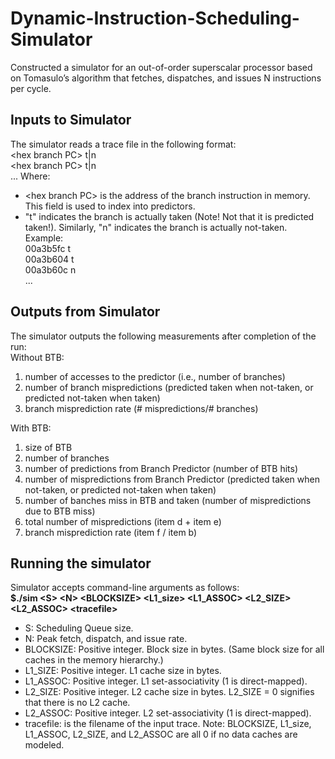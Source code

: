 # Dynamic-Instruction-Scheduling-Simulator

Constructed a simulator for an out-of-order superscalar processor based on Tomasulo’s algorithm that fetches, dispatches, and issues N instructions per cycle.
## Inputs to Simulator

The simulator reads a trace file in the following format:  
\<hex branch PC\> t|n  
\<hex branch PC\> t|n  
...
Where:
* \<hex branch PC\> is the address of the branch instruction in memory. This field is used to index into predictors.
* "t" indicates the branch is actually taken (Note! Not that it is predicted taken!). Similarly, "n" indicates the branch is actually not-taken.  
Example:  
00a3b5fc t  
00a3b604 t  
00a3b60c n  
...
  
## Outputs from Simulator

The simulator outputs the following measurements after completion of the run:  
Without BTB:
1. number of accesses to the predictor (i.e., number of branches)
2. number of branch mispredictions (predicted taken when not-taken, or predicted not-taken when taken)
3. branch misprediction rate (# mispredictions/# branches)  

With BTB:
1. size of BTB
2. number of branches
3. number of predictions from Branch Predictor (number of BTB hits)
4. number of mispredictions from Branch Predictor (predicted taken when not-taken, or predicted not-taken when taken)
5. number of banches miss in BTB and taken (number of mispredictions due to BTB miss)
6. total number of mispredictions (item d + item e)
7. branch misprediction rate (item f / item b)

## Running the simulator

Simulator accepts command-line arguments as follows:  
**$./sim \<S> \<N> \<BLOCKSIZE> <L1_size> <L1_ASSOC> <L2_SIZE> <L2_ASSOC> \<tracefile>**
* S: Scheduling Queue size.
* N: Peak fetch, dispatch, and issue rate.
* BLOCKSIZE: Positive integer. Block size in bytes. (Same block size for all caches in the memory hierarchy.)
* L1_SIZE: Positive integer. L1 cache size in bytes.
* L1_ASSOC: Positive integer. L1 set-associativity (1 is direct-mapped).
* L2_SIZE: Positive integer. L2 cache size in bytes. L2_SIZE = 0 signifies that there is no L2 cache.
* L2_ASSOC: Positive integer. L2 set-associativity (1 is direct-mapped).
* tracefile: is the filename of the input trace.
Note: BLOCKSIZE, L1_size, L1_ASSOC, L2_SIZE, and L2_ASSOC are all 0 if no data caches are modeled.
